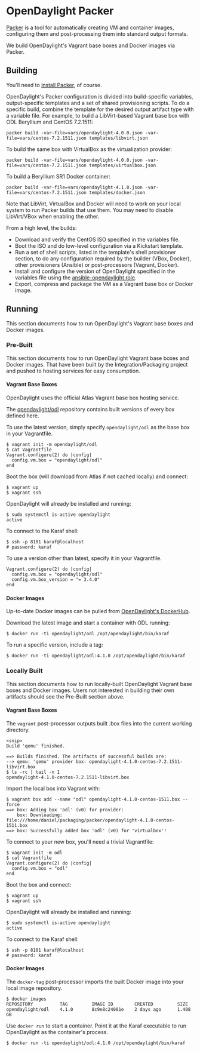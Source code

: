 # OpenDaylight Packer

[Packer][1] is a tool for automatically creating VM and container images,
configuring them and post-processing them into standard output formats.

We build OpenDaylight's Vagrant base boxes and Docker images via Packer.

## Building

You'll need to [install Packer][2], of course.

OpenDaylight's Packer configuration is divided into build-specific variables,
output-specific templates and a set of shared provisioning scripts. To do a
specific build, combine the template for the desired output artifact type with
a variable file. For example, to build a LibVirt-based Vagrant base box with
ODL Beryllium and CentOS 7.2.1511:

```
packer build -var-file=vars/opendaylight-4.0.0.json -var-file=vars/centos-7.2.1511.json templates/libvirt.json
```

To build the same box with VirtualBox as the virtualization provider:

```
packer build -var-file=vars/opendaylight-4.0.0.json -var-file=vars/centos-7.2.1511.json templates/virtualbox.json
```

To build a Beryllium SR1 Docker container:

```
packer build -var-file=vars/opendaylight-4.1.0.json -var-file=vars/centos-7.2.1511.json templates/docker.json
```

Note that LibVirt, VirtualBox and Docker will need to work on your local system
to run Packer builds that use them. You may need to disable LibVirt/VBox when
enabling the other.

From a high level, the builds:

- Download and verify the CentOS ISO specified in the variables file.
- Boot the ISO and do low-level configuration via a Kickstart template.
- Run a set of shell scripts, listed in the template's shell provisioner
  section, to do any configuration required by the builder (VBox, Docker),
  other provisioners (Ansible) or post-processors (Vagrant, Docker).
- Install and configure the version of OpenDaylight specified in the variables
  file using the [ansible-opendaylight role][3].
- Export, compress and package the VM as a Vagrant base box or Docker image.

## Running

This section documents how to run OpenDaylight's Vagrant base boxes and Docker
images.

### Pre-Built

This section documents how to run OpenDaylight Vagrant base boxes and Docker
images. That have been built by the Integration/Packaging project and pushed
to hosting services for easy consumption.

#### Vagrant Base Boxes

OpenDaylight uses the official Atlas Vagrant base box hosting service.

The [opendaylight/odl][4] repository contains built versions of every box
defined here.

To use the latest version, simply specify `opendaylight/odl` as the base
box in your Vagrantfile.

```
$ vagrant init -m opendaylight/odl
$ cat Vagrantfile
Vagrant.configure(2) do |config|
  config.vm.box = "opendaylight/odl"
end
```

Boot the box (will download from Atlas if not cached locally) and connect:

```
$ vagrant up
$ vagrant ssh
```

OpenDaylight will already be installed and running:

```
$ sudo systemctl is-active opendaylight
active
```

To connect to the Karaf shell:

```
$ ssh -p 8101 karaf@localhost
# password: karaf
```

To use a version other than latest, specify it in your Vagrantfile.

```
Vagrant.configure(2) do |config|
  config.vm.box = "opendaylight/odl"
  config.vm.box_version = "= 3.4.0"
end
```

#### Docker Images

Up-to-date Docker images can be pulled from [OpenDaylight's DockerHub][5].

Download the latest image and start a container with ODL running:

```
$ docker run -ti opendaylight/odl /opt/opendaylight/bin/karaf
```

To run a specific version, include a tag:

```
$ docker run -ti opendaylight/odl:4.1.0 /opt/opendaylight/bin/karaf
```

### Locally Built

This section documents how to run locally-built OpenDaylight Vagrant base boxes
and Docker images. Users not interested in building their own artifacts should
see the Pre-Built section above.

#### Vagrant Base Boxes

The `vagrant` post-processor outputs built .box files into the current
working directory.

```
<snip>
Build 'qemu' finished.

==> Builds finished. The artifacts of successful builds are:
--> qemu: 'qemu' provider box: opendaylight-4.1.0-centos-7.2.1511-libvirt.box
$ ls -rc | tail -n 1
opendaylight-4.1.0-centos-7.2.1511-libvirt.box
```

Import the local box into Vagrant with:

```
$ vagrant box add --name "odl" opendaylight-4.1.0-centos-1511.box --force
==> box: Adding box 'odl' (v0) for provider:
    box: Downloading: file:///home/daniel/packaging/packer/opendaylight-4.1.0-centos-1511.box
==> box: Successfully added box 'odl' (v0) for 'virtualbox'!
```

To connect to your new box, you'll need a trivial Vagrantfile:

```
$ vagrant init -m odl
$ cat Vagrantfile
Vagrant.configure(2) do |config|
  config.vm.box = "odl"
end
```

Boot the box and connect:

```
$ vagrant up
$ vagrant ssh
```

OpenDaylight will already be installed and running:

```
$ sudo systemctl is-active opendaylight
active
```

To connect to the Karaf shell:

```
$ ssh -p 8101 karaf@localhost
# password: karaf
```

#### Docker Images

The `docker-tag` post-processor imports the built Docker image into your local
image repository.

```
$ docker images
REPOSITORY          TAG         IMAGE ID        CREATED         SIZE
opendaylight/odl    4.1.0       8c9e8c24081e    2 days ago      1.408 GB
```

Use `docker run` to start a container. Point it at the Karaf executable
to run OpenDaylight as the container's process.

```
$ docker run -ti opendaylight/odl:4.1.0 /opt/opendaylight/bin/karaf
```

[1]: https://www.packer.io/

[2]: https://www.packer.io/intro/getting-started/setup.html

[3]: https://github.com/dfarrell07/ansible-opendaylight

[4]: https://atlas.hashicorp.com/opendaylight/boxes/odl

[5]: https://hub.docker.com/r/opendaylight/
